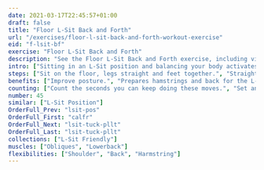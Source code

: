 ```yaml
---
date: 2021-03-17T22:45:57+01:00
draft: false
title: "Floor L-Sit Back and Forth"
url: "/exercises/floor-l-sit-back-and-forth-workout-exercise"
eid: "f-lsit-bf"
exercise: "Floor L-Sit Back and Forth"
description: "See the Floor L-Sit Back and Forth exercise, including video demonstration and instructions on how-to perform. Identify benefits and activated body parts, see similar, related and supporting exercises."
intro: ["Sitting in an L-Sit position and balancing your body activates core and hamstrings."]
steps: ["Sit on the floor, legs straight and feet together.", "Straighten your back.", "Perform small balance moves with your upper body, moving forward and backward."]
benefits: ["Improve posture.", "Prepares hamstrings and back for the L-Sit."]
counting: ["Count the seconds you can keep doing these moves.", "Set an accumulated goal for a period, session, weekend or week.", "Acumulate such timer count with the one from a pure L-Sit position in the floor."]
number: 45
similar: ["L-Sit Position"]
OrderFull_Prev: "lsit-pos"
OrderFull_First: "calfr"
OrderFull_Next: "lsit-tuck-pllt"
OrderFull_Last: "lsit-tuck-pllt"
collections: ["L-Sit Friendly"]
muscles: ["Obliques", "Lowerback"]
flexibilities: ["Shoulder", "Back", "Harmstring"]
---
```

